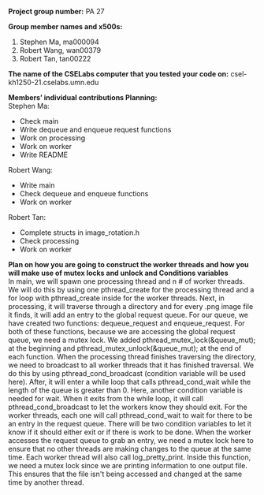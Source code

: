**Project group number:** PA 27

**Group member names and x500s:**
1. Stephen Ma, ma000094
2. Robert Wang, wan00379
3. Robert Tan, tan00222

**The name of the CSELabs computer that you tested your code on:**
csel-kh1250-21.cselabs.umn.edu

**Members’ individual contributions Planning:**  
Stephen Ma:
* Check main
* Write dequeue and enqueue request functions
* Work on processing
* Work on worker
* Write README

Robert Wang:
* Write main
* Check dequeue and enqueue functions
* Work on worker

Robert Tan:
* Complete structs in image_rotation.h
* Check processing
* Work on worker

**Plan on how you are going to construct the worker threads and how you will make use of mutex
locks and unlock and Conditions variables**  
In main, we will spawn one processing thread and n # of worker threads. We will do this by using one pthread_create for the processing thread and a for loop with pthread_create inside for the worker threads.
Next, in processing, it will traverse through a directory and for every .png image file it finds, it will add an entry to the global request queue. For our queue, we have created two functions: dequeue_request and enqueue_request. For both of these functions, because we are accessing the global request queue, we need a mutex lock. We added pthread_mutex_lock(&queue_mut); at the beginning and pthread_mutex_unlock(&queue_mut); at the end of each function. 
When the processing thread finishes traversing the directory, we need to broadcast to all worker threads that it has finished traversal. We do this by using pthread_cond_broadcast (condition variable will be used here). After, it will enter a while loop that calls pthread_cond_wait while the length of the queue is greater than 0. Here, another condition variable is needed for wait. 
When it exits from the while loop, it will call pthread_cond_broadcast to let the workers know they should exit. 
For the worker threads, each one will call pthread_cond_wait to wait for there to be an entry in the request queue. There will be two condition variables to let it know if it should either exit or if there is work to be done.
When the worker accesses the request queue to grab an entry, we need a mutex lock here to ensure that no other threads are making changes to the queue at the same time. 
Each worker thread will also call log_pretty_print. Inside this function, we need a mutex lock since we are printing information to one output file. This ensures that the file isn't being accessed and changed at the same time by another thread.
